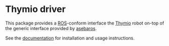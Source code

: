 # Thymio driver

This package provides a [ROS]-conform interface the [Thymio] robot on-top of the generic interface provided by [asebaros].

See the [documentation] for installation and usage instructions.

[Thymio]: https://www.thymio.org
[ROS]: http://www.ros.org
[asebaros]: http://github.com/jeguzzi/ros-aseba
[documentation]: http://jeguzzi.github.io/ros-aseba
